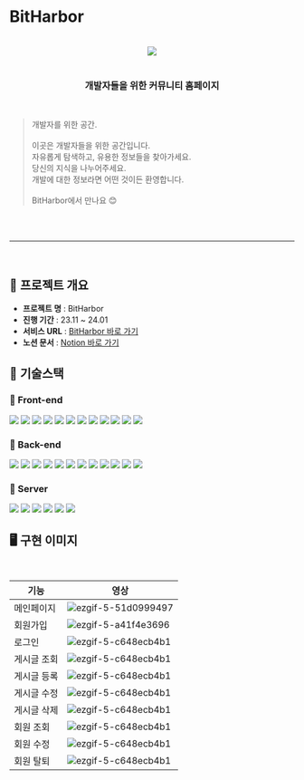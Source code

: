 # BitHarbor
<br>

<div align="center">
    <img src="https://github.com/project-Bitharbor/Bitharbor_server/assets/120084774/634bdcf9-5d4f-47f8-99a4-c645806012e0">
</div>

<br>

<main align="center">
    <h3 align="center">개발자들을 위한 커뮤니티 홈페이지</h3> 
</main>

<br>

> 개발자를 위한 공간.<br>
> <br>
> 이곳은 개발자들을 위한 공간입니다. <br>
> 자유롭게 탐색하고, 유용한 정보들을 찾아가세요. <br>
> 당신의 지식을 나누어주세요. <br>
> 개발에 대한 정보라면 어떤 것이든 환영합니다.<br>
> <br>
> BitHarbor에서 만나요 😊

<br>


<br>

------------

<br>

## 🚩 프로젝트 개요

* **프로젝트 명** : BitHarbor
* **진행 기간** : 23.11 ~ 24.01
* **서비스 URL** : [BitHarbor 바로 가기](https://bit-harbor.vercel.app/)
* **노션 문서** : [Notion 바로 가기](https://www.notion.so/Bit-Harbor-04b609ff07564e41a5cdbb3f54523c8f)



## 🚩 기술스택
### 🌅 Front-end
<img src="https://img.shields.io/badge/html5-E34F26?style=for-the-badge&logo=html5&logoColor=white"> <img src="https://img.shields.io/badge/css-1572B6?style=for-the-badge&logo=css3&logoColor=white"> <img src="https://img.shields.io/badge/javascript-F7DF1E?style=for-the-badge&logo=javascript&logoColor=black"> <img src="https://img.shields.io/badge/react-61DAFB?style=for-the-badge&logo=react&logoColor=black"> <img src="https://img.shields.io/badge/eslint-4B32C3?style=for-the-badge&logo=ESLint&logoColor=white"> <img src="https://img.shields.io/badge/prettier-F7B93E?style=for-the-badge&logo=Prettier&logoColor=black"> <img src="https://img.shields.io/badge/reactrouter-CA4245?style=for-the-badge&logo=ReactRouter&logoColor=white"> <img src="https://img.shields.io/badge/axios-5A29E4?style=for-the-badge&logo=axios&logoColor=white"> <img src="https://img.shields.io/badge/styled components-DB7093?style=for-the-badge&logo=styledcomponents&logoColor=white"> <img src="https://img.shields.io/badge/redux-764ABC?style=for-the-badge&logo=redux&logoColor=white"> <img src="https://img.shields.io/badge/React%20Hook%20Form-%23EC5990.svg?style=for-the-badge&logo=reacthookform&logoColor=white">
<img src="https://img.shields.io/badge/Next.js-000000?style=for-the-badge&logo=Next.js&logoColor=white">


### 🌄 Back-end
<img src="https://img.shields.io/badge/java-007396?style=for-the-badge&logo=java&logoColor=white">   <img src="https://img.shields.io/badge/SpringBoot-6DB33F?style=for-the-badge&logo=SpringBoot&logoColor=white">  <img src="https://img.shields.io/badge/SpringWeb-6DB33F?style=for-the-badge&logo=SpringWeb&logoColor=white"> <img src="https://img.shields.io/badge/Spring-6DB33F?style=for-the-badge&logo=Spring&logoColor=white">  <img src="https://img.shields.io/badge/Spring Data JPA-6DB33F?style=for-the-badge&logo=Spring Data JPA&logoColor=white">  <img src="https://img.shields.io/badge/Spring Security-6DB33F?style=for-the-badge&logo=Spring Security&logoColor=white"> <img src="https://img.shields.io/badge/Spring MVC-6DB33F?style=for-the-badge&logo=Spring MVC&logoColor=white"> <img src="https://img.shields.io/badge/mysql-4479A1?style=for-the-badge&logo=mysql&logoColor=white"> <img src="https://img.shields.io/badge/Gradle-02303A?style=for-the-badge&logo=Gradle&logoColor=white">  <img src="https://img.shields.io/badge/JWT-000000?style=for-the-badge&logo=JSON Web Tokens&logoColor=white">  <img src="https://img.shields.io/badge/H2 Base-00539F?style=for-the-badge&logo=H2 base&logoColor=white"> 
<img src="https://img.shields.io/badge/GitHub Actions-2088FF?style=for-the-badge&logo=Github Actions&logoColor=white"> 


### 🔐 Server
<img src="https://img.shields.io/badge/Amazon EC2-FF9900?style=for-the-badge&logo=Amazon EC2&logoColor=white"> <img src="https://img.shields.io/badge/Amazon S3-569A31?style=for-the-badge&logo=Amazon S3&logoColor=white"> <img src="https://img.shields.io/badge/Amazon RDS-527FFF?style=for-the-badge&logo=Amazon RDS&logoColor=white">
<img src="https://img.shields.io/badge/Amazon Route 53-8C4FFF?style=for-the-badge&logo=Amazon Route 53&logoColor=white">
<img src="https://img.shields.io/badge/Amazon CodeDeploy-FF9900?style=for-the-badge&logo=Amazon CodeDeploy&logoColor=white">
<img src="https://img.shields.io/badge/Amazon CloudFront-527FFF?style=for-the-badge&logo=Amazon CodeDeploy&logoColor=white">



## 🖥 구현 이미지
<br>

| 기능                               | 영상                                                                           |
| ---------------------------------- | -------------------------------------------------------------------------------------- |
| 메인페이지 | ![ezgif-5-51d0999497](https://github.com/project-Bitharbor/Bitharbor_server/assets/120084774/82015437-d999-4e94-bedf-85c884b51937)|
| 회원가입 | ![ezgif-5-a41f4e3696](https://github.com/ksr0818/Bitharbor/assets/120084774/d3af481e-82df-45ca-9eb0-ba2dc5002f50)|
| 로그인 |![ezgif-5-c648ecb4b1](https://github.com/ksr0818/Bitharbor/assets/120084774/ca06a73c-b0eb-463d-a2c2-8fbdfdbd2e58)|
| 게시글 조회 |![ezgif-5-c648ecb4b1](https://github.com/project-Bitharbor/Bitharbor_server/assets/120084774/28f40199-8f74-4d60-a291-7e90fe6d197b)|
| 게시글 등록 |![ezgif-5-c648ecb4b1](https://github.com/project-Bitharbor/Bitharbor_server/assets/120084774/467f67d3-8c8a-401b-9d52-e4010e75ee4f)|
| 게시글 수정 |![ezgif-5-c648ecb4b1](https://github.com/project-Bitharbor/Bitharbor_server/assets/120084774/66c3311f-900c-4e01-8234-298e9cf322e7)|
| 게시글 삭제 |![ezgif-5-c648ecb4b1](https://github.com/project-Bitharbor/Bitharbor_server/assets/120084774/9041b1fc-5399-461a-a60f-9d51a0ca06c6)|
| 회원 조회 |![ezgif-5-c648ecb4b1](https://github.com/project-Bitharbor/Bitharbor_server/assets/120084774/208908f3-14e6-4dba-9aa1-193a942bcda0)|
| 회원 수정 |![ezgif-5-c648ecb4b1](https://github.com/project-Bitharbor/Bitharbor_server/assets/120084774/ac8740f6-cc09-45da-ace9-d780c7797aec)|
| 회원 탈퇴 |![ezgif-5-c648ecb4b1](https://github.com/project-Bitharbor/Bitharbor_server/assets/120084774/56a02654-55fa-4b42-9131-a86d87960927)|



